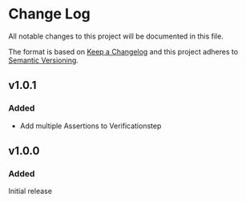 # Change Log
All notable changes to this project will be documented in this file.
 
The format is based on [Keep a Changelog](http://keepachangelog.com/)
and this project adheres to [Semantic Versioning](http://semver.org/).
 
## v1.0.1
### Added
- Add multiple Assertions to Verificationstep

## v1.0.0
### Added
 Initial release

 
